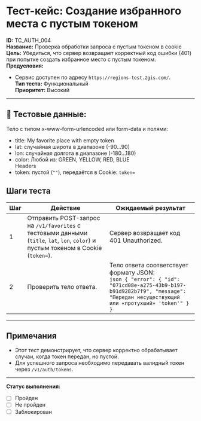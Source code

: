 # Тест-кейс: Создание избранного места с пустым токеном

**ID:** TC_AUTH_004  
**Название:** Проверка обработки запроса с пустым токеном в cookie  
**Цель:** Убедиться, что сервер возвращает корректный код ошибки (401) при попытке создать избранное место с пустым токеном.  
**Предусловия:**  
- Сервис доступен по адресу `https://regions-test.2gis.com/`.  
**Тип теста:** Функциональный  
**Приоритет:** Высокий  

---

## 🧪 Тестовые данные:
Тело с типом x-www-form-urlencoded или form-data и полями:
- title: My favorite place with empty token  
- lat: случайная широта в диапазоне (-90…90)  
- lon: случайная долгота в диапазоне (-180…180)  
- color: Любой из: GREEN, YELLOW, RED, BLUE  
Headers
- token: пустой (`""`), передаётся в Cookie: `token=`  

## Шаги теста

| Шаг | Действие | Ожидаемый результат |
|-----|-----------|-------------------|
| 1   | Отправить POST-запрос на `/v1/favorites` с тестовыми данными (`title`, `lat`, `lon`, `color`) и пустым токеном в Cookie (`token=`). | Сервер возвращает код 401 Unauthorized. |
| 2   | Проверить тело ответа. | Тело ответа соответствует формату JSON: <br>```json { "error": { "id": "071cd08e-a275-43b9-b197-b91d9282b7f9", "message": "Передан несуществующий или «протухший» 'token'" } } ``` |

---

## Примечания
- Этот тест демонстрирует, что сервер корректно обрабатывает случаи, когда токен передан, но пустой.  
- Для успешного запроса необходимо передавать валидный токен через `/v1/auth/tokens`.  

---

**Статус выполнения:**  
- [ ] Пройден  
- [ ] Не пройден  
- [ ] Заблокирован
